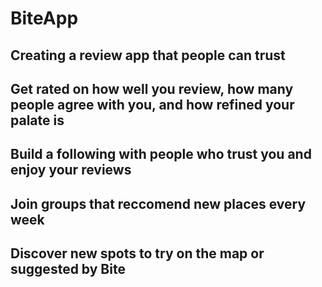 # BiteApp

## Creating a review app that people can trust
## Get rated on how well you review, how many people agree with you, and how refined your palate is

## Build a following with people who trust you and enjoy your reviews

## Join groups that reccomend new places every week

## Discover new spots to try on the map or suggested by Bite
